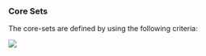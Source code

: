 ### Core Sets

The core-sets are defined by using the following criteria:

![](./controllers_brief.svg)
